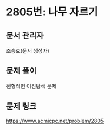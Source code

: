# 2805번: 나무 자르기
## 문서 관리자
조승효(문서 생성자)
## 문제 풀이
전형적인 이진탐색 문제
## 문제 링크
https://www.acmicpc.net/problem/2805